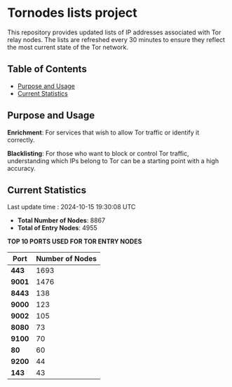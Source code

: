 # Tornodes lists project

This repository provides updated lists of IP addresses associated with Tor relay nodes. The lists are refreshed every 30 minutes to ensure they reflect the most current state of the Tor network.

## Table of Contents

- [Purpose and Usage](#purpose-and-usage)
- [Current Statistics](#current-statistics)


## Purpose and Usage

**Enrichment**: For services that wish to allow Tor traffic or identify it correctly.

**Blacklisting**: For those who want to block or control Tor traffic, understanding which IPs belong to Tor can be a starting point with a high accuracy.

## Current Statistics

Last update time : 2024-10-15 19:30:08 UTC

- **Total Number of Nodes**: 8867
- **Total of Entry Nodes**: 4955

**TOP 10 PORTS USED FOR TOR ENTRY NODES**

| **Port** | **Number of Nodes** |
|------|-----------------|
| **443**   | 1693  |
| **9001**   | 1476  |
| **8443**   | 138  |
| **9000**   | 123  |
| **9002**   | 105  |
| **8080**   | 73  |
| **9100**   | 70  |
| **80**   | 60  |
| **9200**   | 44  |
| **143**   | 43  |

